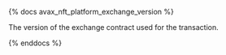 {% docs avax_nft_platform_exchange_version %}

The version of the exchange contract used for the transaction.

{% enddocs %}